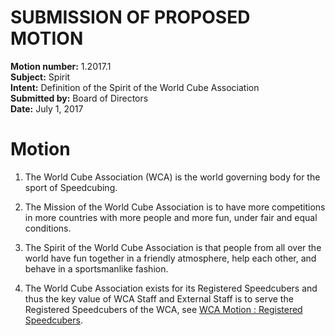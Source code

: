 # SUBMISSION OF PROPOSED MOTION

**Motion number:** 1.2017.1  
**Subject:** Spirit  
**Intent:** Definition of the Spirit of the World Cube Association  
**Submitted by:** Board of Directors  
**Date:** July 1, 2017  

# Motion

1. The World Cube Association (WCA) is the world governing body for the sport of Speedcubing.

2. The Mission of the World Cube Association is to have more competitions in more countries with more people and more fun, under fair and equal conditions.

3. The Spirit of the World Cube Association is that people from all over the world have fun together in a friendly atmosphere, help each other, and behave in a sportsmanlike fashion.

4. The World Cube Association exists for its Registered Speedcubers and thus the key value of WCA Staff and External Staff is to serve the Registered Speedcubers of the WCA, see [WCA Motion : Registered Speedcubers](7-Registered-Speedcubers.md).
